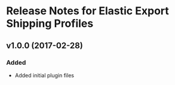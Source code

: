 # Release Notes for Elastic Export Shipping Profiles

## v1.0.0 (2017-02-28)
 
### Added
- Added initial plugin files
